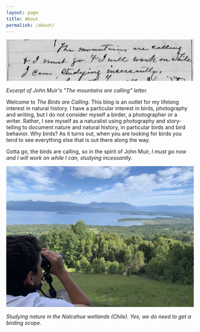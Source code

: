 ```yaml
---
layout: page
title: About
permalink: /about/
---
```


![Excerpt of John Muir's ](../images/the-mountains-are-calling-letter.jpg?w=840)

_Excerpt of John Muir's "The mountains are calling" letter._

Welcome to _The Birds are Calling_. This blog is an outlet for my lifelong interest in natural history. I have a particular interest in birds, photography and writing, but I do not consider myself a birder, a photographer or a writer. Rather, I see myself as a naturalist using photography and story-telling to document nature and natural history, in particular birds and bird behavior. Why birds? As it turns out, when you are looking for birds you tend to see everything else that is out there along the way.

Gotta go, the birds are calling, so in the spirit of John Muir, _I must go now and I will work on while I can, studying incessantly._

![](../images/nalcahue-wetlands.jpg)

_Studying nature in the Nalcahue wetlands (Chile). Yes, we do need to get a birding scope._
